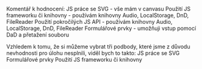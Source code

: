 Komentář k hodnocení:
JS práce se SVG - vše mám v canvasu
Použití JS frameworku či knihovny - používám knihovny Audio, LocalStorage, DnD, FileReader
Použití pokročilých JS API - používám knihovny Audio, LocalStorage, DnD, FileReader
Formulářové prvky - umožňuji vstup pomocí DaD a přetažení souboru

Vzhledem k tomu, že si můžeme vybrat tři podbody, které jsme z důvodu nevhodnosti pro úlohu nesplnili, viděl bych to takto:
JS práce se SVG
Formulářové prvky
Použití JS frameworku či knihovny